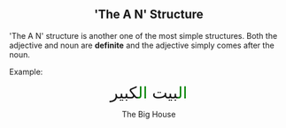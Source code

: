 <h2 style="text-align:center">'The A N' Structure<a name="the_A_N_structure"></a></h2>

'The A N' structure is another one of the most simple structures. Both the adjective and noun are **definite** and the adjective simply comes after the noun.

Example:

<p style="line-height: 1px; text-align:center; font-size:2.1em;"><span style="color: green;">ال</span>بيت <span style="color: green;">ال</span>كبير</p>
<p style="text-align:center;">The Big House</p>